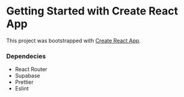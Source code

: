 # Getting Started with Create React App

This project was bootstrapped with [Create React App](https://github.com/facebook/create-react-app).

### Dependecies

- React Router
- Supabase
- Prettier
- Eslint
